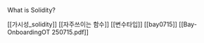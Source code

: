 What is Solidity?

[[가시성_solidity]]
[[자주쓰이는 함수]]
[[변수타입]]
[[bay0715]]
[[Bay-OnboardingOT 250715.pdf]]

